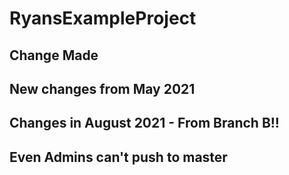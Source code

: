 # RyansExampleProject

## Change Made

## New changes from May 2021

## Changes in August 2021 - From Branch B!!

## Even Admins can't push to master